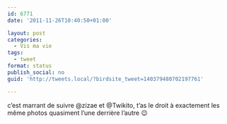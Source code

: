 ```yaml
---
id: 6771
date: '2011-11-26T10:40:50+01:00'

layout: post
categories:
  - Vis ma vie
tags:
  - tweet
format: status
publish_social: no
guid: 'http://tweets.local/?birdsite_tweet=140379480702197761'

---
```


c’est marrant de suivre @zizae et @Twikito, t’as le droit à exactement les même photos quasiment l’une derrière l’autre 😉